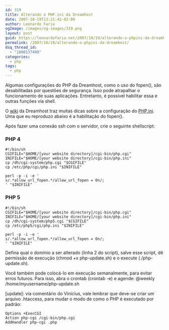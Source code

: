 ```yaml
---
id: 319
title: Alterando o PHP.ini da Dreamhost
date: 2007-10-19T13:21:42-02:00
author: Leonardo Faria
ogImage: /images/og-images/319.png
layout: post
guid: https://leonardofaria.net/2007/10/19/alterando-o-phpini-da-dreamhost/
permalink: /2007/10/19/alterando-o-phpini-da-dreamhost/
dsq_thread_id:
  - "1000137490"
categories:
  - php
tags:
  - php
---
```

Algumas configurações do PHP da Dreamhost, como o uso do fopen(), são desabilitadas por questões de segurança. Isso pode atrapalhar o funcionamento de suas aplicações. Entretanto, é possível habilitar essa e outras funções via shell.

O [wiki](http://wiki.dreamhost.com) da Dreamhost traz muitas dicas sobre a configuração do [PHP.ini](http://wiki.dreamhost.com/index.php/PHP.ini). Uma que eu reproduzo abaixo é a habilitação do fopen().

Após fazer uma conexão ssh com o servidor, crie o seguinte shellscript:

### PHP 4

```shell
#!/bin/sh
CGIFILE="$HOME/[your website directory]/cgi-bin/php.cgi"
INIFILE="$HOME/[your website directory]/cgi-bin/php.ini"
cp /dh/cgi-system/php.cgi "$CGIFILE"
cp /etc/php/cgi/php.ini "$INIFILE"

perl -p -i -e '
s/.*allow_url_fopen.*/allow_url_fopen = On/;
' "$INIFILE"
```

### PHP 5

```shell
#!/bin/sh
CGIFILE="$HOME/[your website directory]/cgi-bin/php.cgi"
INIFILE="$HOME/[your website directory]/cgi-bin/php.ini"
cp /dh/cgi-system/php5.cgi "$CGIFILE"
cp /etc/php5/cgi/php.ini "$INIFILE"

perl -p -i -e '
s/.*allow_url_fopen.*/allow_url_fopen = On/;
' "$INIFILE"
```

Defina qual o domínio a ser alterado (linha 2 do script), salve esse script, dê permissão de execução (chmod +x php-update.sh) e o execute (./php-update.sh).

Você também pode colocá-lo em execução semanalmente, para evitar erros futuros. Para isso, abra o crontab (crontab -e) e agende: @weekly /home/myusername/php-update.sh

[update]: via comentário do Vinícius, vale lembrar que deve-se criar um arquivo .htaccess, para mudar o modo de como o PHP é executado por padrão:

```
Options +ExecCGI
Action php-cgi /cgi-bin/php.cgi
AddHandler php-cgi .php
```
